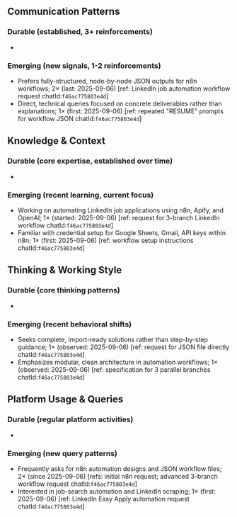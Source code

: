 ## Communication Patterns
### Durable (established, 3+ reinforcements)
- 

### Emerging (new signals, 1-2 reinforcements)
- Prefers fully-structured, node-by-node JSON outputs for n8n workflows; 2× (last: 2025-09-06) [ref: LinkedIn job automation workflow request chatId:`f46ac775803e4d`]
- Direct, technical queries focused on concrete deliverables rather than explanations; 1× (first: 2025-09-06) [ref: repeated "RESUME" prompts for workflow JSON chatId:`f46ac775803e4d`]

## Knowledge & Context
### Durable (core expertise, established over time)
- 

### Emerging (recent learning, current focus)
- Working on automating LinkedIn job applications using n8n, Apify, and OpenAI; 1× (started: 2025-09-06) [ref: request for 3-branch LinkedIn workflow chatId:`f46ac775803e4d`]
- Familiar with credential setup for Google Sheets, Gmail, API keys within n8n; 1× (first: 2025-09-06) [ref: workflow setup instructions chatId:`f46ac775803e4d`]

## Thinking & Working Style
### Durable (core thinking patterns)
- 

### Emerging (recent behavioral shifts)
- Seeks complete, import-ready solutions rather than step-by-step guidance; 1× (observed: 2025-09-06) [ref: request for JSON file directly chatId:`f46ac775803e4d`]
- Emphasizes modular, clean architecture in automation workflows; 1× (observed: 2025-09-06) [ref: specification for 3 parallel branches chatId:`f46ac775803e4d`]

## Platform Usage & Queries
### Durable (regular platform activities)
- 

### Emerging (new query patterns)
- Frequently asks for n8n automation designs and JSON workflow files; 2× (since 2025-09-06) [refs: initial n8n request; advanced 3-branch workflow request chatId:`f46ac775803e4d`]
- Interested in job-search automation and LinkedIn scraping; 1× (first: 2025-09-06) [ref: LinkedIn Easy Apply automation request chatId:`f46ac775803e4d`]